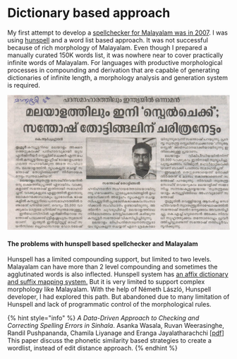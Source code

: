 # Dictionary based approach

My first attempt to develop a [spellchecker for Malayalam was in 2007](https://wiki.smc.org.in/Spellchecker). I was using [hunspell](https://hunspell.github.io) and a word list based approach. It was not successful because of rich morphology of Malayalam. Even though I prepared a  manually curated 150K words list, it was nowhere near to cover practically infinite words of Malayalam. For languages with productive morphological processes in compounding and derivation that are capable of generating dictionaries of infinite length, a morphology analysis and generation system is required.  

![](../../.gitbook/assets/image.png)

#### The problems with hunspell based spellchecker and Malayalam <a href="the-problems-with-hunspell-based-spellchecker-and-malayalam" id="the-problems-with-hunspell-based-spellchecker-and-malayalam"></a>

Hunspell has a limited compounding support, but limited to two  levels. Malayalam can have more than 2 level compounding and sometimes  the agglutinated words is also inflected. Hunspell system has [an affix dictionary and suffix mapping system.](https://sourceforge.net/p/hunspell/bugs/94/) But it is very limited to support complex morphology like Malayalam.  With the help of Németh László, Hunspell developer, I had explored this  path. But abandoned due to many limitation of Hunspell and lack of  programmatic control of the morphological rules.

{% hint style="info" %}
_A Data-Driven Approach to Checking and Correcting Spelling Errors in Sinhala_. Asanka Wasala, Ruvan Weerasinghe, Randil Pushpananda, Chamila Liyanage and Eranga Jayalatharachchi \[[pdf](https://www.researchgate.net/profile/Ruvan_Weerasinghe/publication/235931937\_A_Data-Driven_Approach_to_Checking_and_Correcting_Spelling_Errors_in_Sinhala/links/5893524daca27231daf61993/A-Data-Driven-Approach-to-Checking-and-Correcting-Spelling-Errors-in-Sinhala.pdf)] This paper discuss the phonetic similarity based strategies to create a wordlist, instead of edit distance approach.
{% endhint %}
